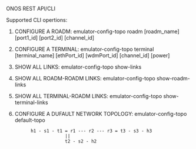 ONOS REST API/CLI

Supported CLI opertions:
1. CONFIGURE A ROADM: 
       emulator-config-topo roadm [roadm_name] [port1_id] [port2_id] [channel_id]

2. CONFIGURE A TERMINAL: 
       emulator-config-topo terminal [terminal_name] [ethPort_id] [wdmPort_id] [channel_id] [power]

3. SHOW ALL LINKS: 
       emulator-config-topo show-links

4. SHOW ALL ROADM-ROADM LINKS: 
       emulator-config-topo show-roadm-links

5. SHOW ALL TERMINAL-ROADM LINKS: 
       emulator-config-topo show-terminal-links

6. CONFIGURE A DUFAULT NETWORK TOPOLOGY: 
       emulator-config-topo default-topo

             h1 - s1 - t1 = r1 --- r2 --- r3 = t3 - s3 - h3
                          ||
                          t2 - s2 - h2

